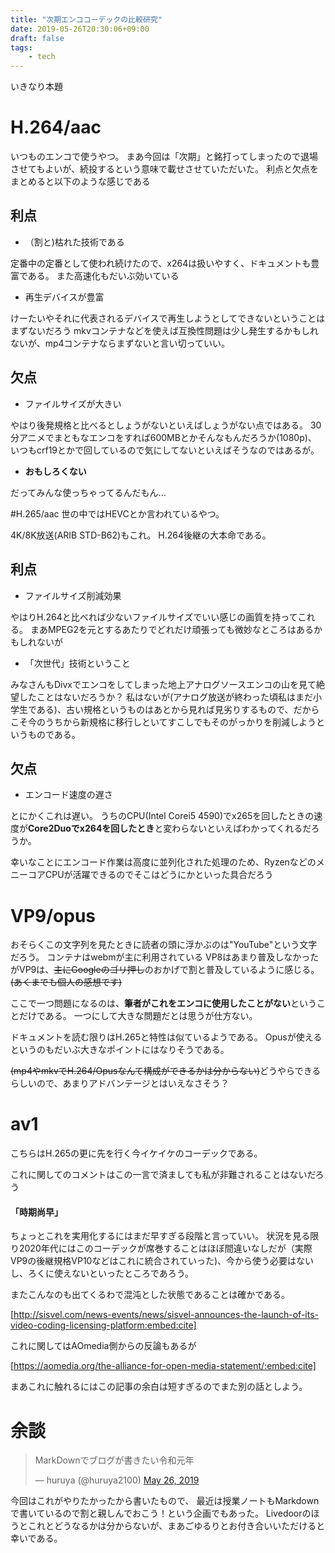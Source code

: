 ```yaml
---
title: "次期エンココーデックの比較研究"
date: 2019-05-26T20:30:06+09:00
draft: false
tags: 
    - tech
---
```


いきなり本題
<!--more-->

# H.264/aac
いつものエンコで使うやつ。
まあ今回は「次期」と銘打ってしまったので退場させてもよいが、続投するという意味で載せさせていただいた。
利点と欠点をまとめると以下のような感じである

## 利点
- （割と)枯れた技術である

定番中の定番として使われ続けたので、x264は扱いやすく、ドキュメントも豊富である。
また高速化もだいぶ効いている

- 再生デバイスが豊富

けーたいやそれに代表されるデバイスで再生しようとしてできないということはまずないだろう
mkvコンテナなどを使えば互換性問題は少し発生するかもしれないが、mp4コンテナならまずないと言い切っていい。

## 欠点
- ファイルサイズが大きい
 
やはり後発規格と比べるとしょうがないといえばしょうがない点ではある。
 30分アニメでまともなエンコをすれば600MBとかそんなもんだろうか(1080p)、
いつもcrf19とかで回しているので気にしてないといえばそうなのではあるが。

- **おもしろくない**

だってみんな使っちゃってるんだもん...

#H.265/aac
世の中ではHEVCとか言われているやつ。

4K/8K放送(ARIB STD-B62)もこれ。
H.264後継の大本命である。

## 利点
- ファイルサイズ削減効果

やはりH.264と比べれば少ないファイルサイズでいい感じの画質を持ってこれる。
まあMPEG2を元とするあたりでどれだけ頑張っても微妙なところはあるかもしれないが

- 「次世代」技術ということ

みなさんもDivxでエンコをしてしまった地上アナログソースエンコの山を見て絶望したことはないだろうか？
私はないが(アナログ放送が終わった頃私はまだ小学生である)、古い規格というものはあとから見れば見劣りするもので、だからこそ今のうちから新規格に移行しといてすこしでもそのがっかりを削減しようというものである。

## 欠点
- エンコード速度の遅さ

とにかくこれは遅い。
うちのCPU(Intel Corei5 4590)でx265を回したときの速度が**Core2Duoでx264を回したとき**と変わらないといえばわかってくれるだろうか。

幸いなことにエンコード作業は高度に並列化された処理のため、RyzenなどのメニーコアCPUが活躍できるのでそこはどうにかといった具合だろう

# VP9/opus
おそらくこの文字列を見たときに読者の頭に浮かぶのは"YouTube"という文字だろう。
コンテナはwebmが主に利用されている
VP8はあまり普及しなかったがVP9は、<s>主にGoogleのゴリ押し</s>のおかげで割と普及しているように感じる。<s>(あくまでも個人の感想です)</s>

ここで一つ問題になるのは、**筆者がこれをエンコに使用したことがない**ということだけである。
一つにして大きな問題だとは思うが仕方ない。

ドキュメントを読む限りはH.265と特性は似ているようである。
Opusが使えるというのもだいぶ大きなポイントにはなりそうである。

<s>(mp4やmkvでH.264/Opusなんて構成ができるかは分からない)</s>どうやらできるらしいので、あまりアドバンテージとはいえなさそう？

# av1
こちらはH.265の更に先を行く今イケイケのコーデックである。

これに関してのコメントはこの一言で済ましても私が非難されることはないだろう

#### 「時期尚早」
ちょっとこれを実用化するにはまだ早すぎる段階と言っていい。
状況を見る限り2020年代にはこのコーデックが席巻することはほぼ間違いなしだが（実際VP9の後継規格VP10などはこれに統合されていった)、今から使う必要はないし、ろくに使えないといったところであろう。

またこんなのも出てくるわで混沌とした状態であることは確かである。

[http://sisvel.com/news-events/news/sisvel-announces-the-launch-of-its-video-coding-licensing-platform:embed:cite]


これに関してはAOmedia側からの反論もあるが

[https://aomedia.org/the-alliance-for-open-media-statement/:embed:cite]

まあこれに触れるにはこの記事の余白は短すぎるのでまた別の話としよう。

# 余談

<blockquote class="twitter-tweet"><p lang="ja" dir="ltr">MarkDownでブログが書きたい令和元年</p>&mdash; huruya (@huruya2100) <a href="https://twitter.com/huruya2100/status/1132588711374233600?ref_src=twsrc%5Etfw">May 26, 2019</a></blockquote> <script async src="https://platform.twitter.com/widgets.js" charset="utf-8"></script> 

今回はこれがやりたかったから書いたもので、
最近は授業ノートもMarkdownで書いているので割と親しんでおこう！という企画でもあった。
Livedoorのほうとこれとどうなるかは分からないが、まあごゆるりとお付き合いいただけると幸いである。
